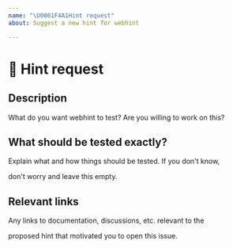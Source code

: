 ```yaml
---
name: "\U0001F4A1Hint request"
about: Suggest a new hint for webhint

---
```

<!--

Hi there 👋

Before opening a new issue please make sure to search in the existing
ones (even closed!) as they might contain information about workarounds,
resolution, or progress updates.

-->

# 🚀 Hint request

## Description

<!-- ✍️ --> What do you want webhint to test?

<!-- 💪 --> Are you willing to work on this?

## What should be tested exactly?

<!-- ✍️ --> Explain what and how things should be tested. If you don't know,
don't worry and leave this empty.


## Relevant links

<!-- ✍️ --> Any links to documentation, discussions, etc. relevant to the
proposed hint that motivated you to open this issue.
